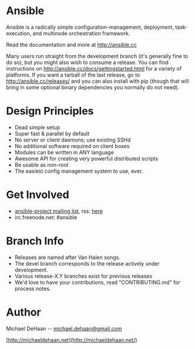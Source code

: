 Ansible
=======

Ansible is a radically simple configuration-management, deployment, task-execution, and
multinode orchestration framework.

Read the documentation and more at http://ansible.cc

Many users run straight from the development branch (it's generally fine to do so), but you might also wish to consume a release.  You can find 
instructions on http://ansible.cc/docs/gettingstarted.html for a variety of platforms.  If you want a tarball of the last release, go to 
http://ansible.cc/releases/ and you can also install with pip (though that will bring in some optional binary dependencies you normally do not need).

Design Principles
=================

   * Dead simple setup
   * Super fast & parallel by default
   * No server or client daemons; use existing SSHd
   * No additional software required on client boxes
   * Modules can be written in ANY language
   * Awesome API for creating very powerful distributed scripts
   * Be usable as non-root
   * The easiest config management system to use, ever.

Get Involved
============

   * [ansible-project mailing list](http://groups.google.com/group/ansible-project), rss: [here](https://groups.google.com/group/ansible-project/feed/rss_v2_0_msgs.xml?num=50&pli=1)
   * irc.freenode.net: #ansible

Branch Info
===========

   * Releases are named after Van Halen songs.
   * The devel branch corresponds to the release actively under development.
   * Various release-X.Y branches exist for previous releases
   * We'd love to have your contributions, read "CONTRIBUTING.md" for process notes.

Author
======

Michael DeHaan -- michael.dehaan@gmail.com

[http://michaeldehaan.net](http://michaeldehaan.net/)



